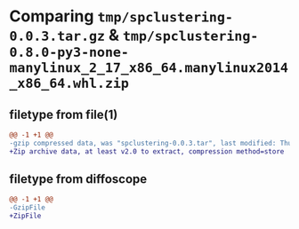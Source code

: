 # Comparing `tmp/spclustering-0.0.3.tar.gz` & `tmp/spclustering-0.8.0-py3-none-manylinux_2_17_x86_64.manylinux2014_x86_64.whl.zip`

## filetype from file(1)

```diff
@@ -1 +1 @@
-gzip compressed data, was "spclustering-0.0.3.tar", last modified: Thu Jan 12 11:18:08 2023, max compression
+Zip archive data, at least v2.0 to extract, compression method=store
```

## filetype from diffoscope

```diff
@@ -1 +1 @@
-GzipFile
+ZipFile
```

